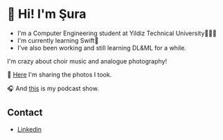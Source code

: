 
# 📌 Hi! I'm Şura

- I'm a Computer Engineering student at Yildiz Technical University👩🏻‍💻
- I'm currently learning Swift📱 
- I've also been working and still learning DL&ML for a while.

I'm crazy about choir music and analogue photography!

📸 [Here](https://www.instagram.com/suratakesphotos/) I'm sharing the photos I took.

🎧 And [this](https://open.spotify.com/show/6A88He0uzxfp3yeCCTeZ3P?si=dc38181f3d914770) is my podcast show.

## Contact

- [Linkedin](https://www.linkedin.com/in/surakacmaz/)
